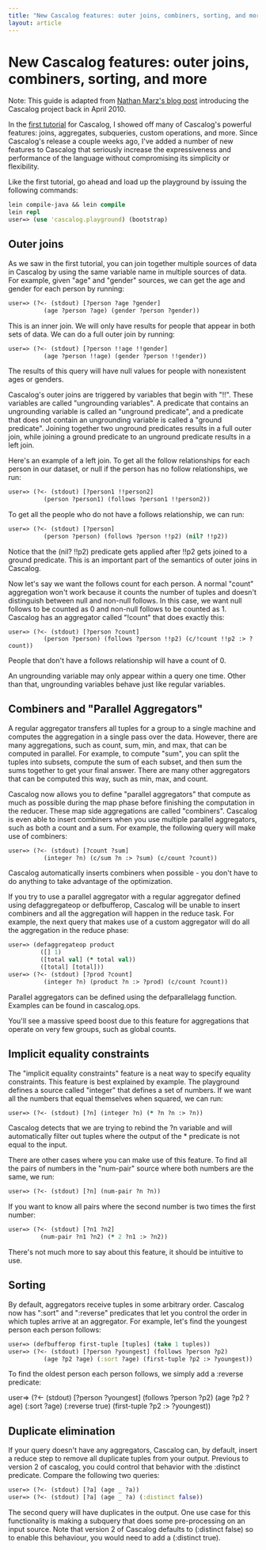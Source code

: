 ```yaml
---
title: "New Cascalog features: outer joins, combiners, sorting, and more"
layout: article
---
```


# New Cascalog features: outer joins, combiners, sorting, and more

Note: This guide is adapted from [Nathan Marz's blog post](nathanmarz.com/blog/new-cascalog-features-outer-joins-combiners-sorting-and-more.html) introducing the Cascalog project back in April 2010.

In the [first tutorial](/articles/marz_intro_1.html) for Cascalog, I showed off many of Cascalog's powerful features: joins, aggregates, subqueries, custom operations, and more. Since Cascalog's release a couple weeks ago, I've added a number of new features to Cascalog that seriously increase the expressiveness and performance of the language without compromising its simplicity or flexibility.

Like the first tutorial, go ahead and load up the playground by issuing the following commands:

```clj
lein compile-java && lein compile
lein repl
user=> (use 'cascalog.playground) (bootstrap)
```

## Outer joins

As we saw in the first tutorial, you can join together multiple sources of data in Cascalog by using the same variable name in multiple sources of data. For example, given "age" and "gender" sources, we can get the age and gender for each person by running:

```clj
user=> (?<- (stdout) [?person ?age ?gender]
          (age ?person ?age) (gender ?person ?gender))
```

This is an inner join. We will only have results for people that appear in both sets of data. We can do a full outer join by running:

```clj
user=> (?<- (stdout) [?person !!age !!gender]
          (age ?person !!age) (gender ?person !!gender))
```

The results of this query will have null values for people with nonexistent ages or genders.

Cascalog's outer joins are triggered by variables that begin with "!!". These variables are called "ungrounding variables". A predicate that contains an ungrounding variable is called an "unground predicate", and a predicate that does not contain an ungrounding variable is called a "ground predicate". Joining together two unground predicates results in a full outer join, while joining a ground predicate to an unground predicate results in a left join.

Here's an example of a left join. To get all the follow relationships for each person in our dataset, or null if the person has no follow relationships, we run:

```clj
user=> (?<- (stdout) [?person1 !!person2]
          (person ?person1) (follows ?person1 !!person2))
```

To get all the people who do not have a follows relationship, we can run:

```clj
user=> (?<- (stdout) [?person]
          (person ?person) (follows ?person !!p2) (nil? !!p2))
```

Notice that the (nil? !!p2) predicate gets applied after !!p2 gets joined to a ground predicate. This is an important part of the semantics of outer joins in Cascalog.

Now let's say we want the follows count for each person. A normal "count" aggregation won't work because it counts the number of tuples and doesn't distinguish between null and non-null follows. In this case, we want null follows to be counted as 0 and non-null follows to be counted as 1. Cascalog has an aggregator called "!count" that does exactly this:

```cljgit@github.com:sirobinson/cascalog-doc.git
user=> (?<- (stdout) [?person ?count]
          (person ?person) (follows ?person !!p2) (c/!count !!p2 :> ?count))
```

People that don't have a follows relationship will have a count of 0.

An ungrounding variable may only appear within a query one time. Other than that, ungrounding variables behave just like regular variables.

## Combiners and "Parallel Aggregators"

A regular aggregator transfers all tuples for a group to a single machine and computes the aggregation in a single pass over the data. However, there are many aggregations, such as count, sum, min, and max, that can be computed in parallel. For example, to compute "sum", you can split the tuples into subsets, compute the sum of each subset, and then sum the sums together to get your final answer. There are many other aggregators that can be computed this way, such as min, max, and count.

Cascalog now allows you to define "parallel aggregators" that compute as much as possible during the map phase before finishing the computation in the reducer. These map side aggregations are called "combiners". Cascalog is even able to insert combiners when you use multiple parallel aggregators, such as both a count and a sum. For example, the following query will make use of combiners:

```clj
user=> (?<- (stdout) [?count ?sum]
          (integer ?n) (c/sum ?n :> ?sum) (c/count ?count))
```

Cascalog automatically inserts combiners when possible - you don't have to do anything to take advantage of the optimization.

If you try to use a parallel aggregator with a regular aggregator defined using defaggregateop or defbufferop, Cascalog will be unable to insert combiners and all the aggregation will happen in the reduce task. For example, the next query that makes use of a custom aggregator will do all the aggregation in the reduce phase:

```clj
user=> (defaggregateop product
         ([] 1)
         ([total val] (* total val))
         ([total] [total]))
user=> (?<- (stdout) [?prod ?count]
          (integer ?n) (product ?n :> ?prod) (c/count ?count))
```

Parallel aggregators can be defined using the defparallelagg function. Examples can be found in cascalog.ops.

You'll see a massive speed boost due to this feature for aggregations that operate on very few groups, such as global counts.

## Implicit equality constraints

The "implicit equality constraints" feature is a neat way to specify equality constraints. This feature is best explained by example. The playground defines a source called "integer" that defines a set of numbers. If we want all the numbers that equal themselves when squared, we can run:

```clj
user=> (?<- (stdout) [?n] (integer ?n) (* ?n ?n :> ?n))
```

Cascalog detects that we are trying to rebind the ?n variable and will automatically filter out tuples where the output of the * predicate is not equal to the input.

There are other cases where you can make use of this feature. To find all the pairs of numbers in the "num-pair" source where both numbers are the same, we run:

```clj
user=> (?<- (stdout) [?n] (num-pair ?n ?n))
```

If you want to know all pairs where the second number is two times the first number:

```clj
user=> (?<- (stdout) [?n1 ?n2]
         (num-pair ?n1 ?n2) (* 2 ?n1 :> ?n2))
```

There's not much more to say about this feature, it should be intuitive to use.

## Sorting

By default, aggregators receive tuples in some arbitrary order. Cascalog now has ":sort" and ":reverse" predicates that let you control the order in which tuples arrive at an aggregator. For example, let's find the youngest person each person follows:

```clj
user=> (defbufferop first-tuple [tuples] (take 1 tuples))
user=> (?<- (stdout) [?person ?youngest] (follows ?person ?p2)
          (age ?p2 ?age) (:sort ?age) (first-tuple ?p2 :> ?youngest))
```

To find the oldest person each person follows, we simply add a :reverse predicate:

user=> (?<- (stdout) [?person ?youngest] (follows ?person ?p2)
          (age ?p2 ?age) (:sort ?age) (:reverse true)
          (first-tuple ?p2 :> ?youngest))

## Duplicate elimination

If your query doesn't have any aggregators, Cascalog can, by default, insert a reduce step to remove all duplicate tuples from your output. 
Previous to version 2 of cascalog, you could control that behavior with the :distinct predicate. Compare the following two queries:

```clj
user=> (?<- (stdout) [?a] (age _ ?a))
user=> (?<- (stdout) [?a] (age _ ?a) (:distinct false))
```

The second query will have duplicates in the output. One use case for this functionality is making a subquery that does some pre-processing on an input source.
Note that version 2 of Cascalog defaults to (:distinct false) so to enable this behaviour, you would need to add a (:distinct true).